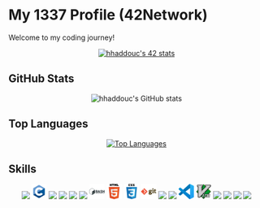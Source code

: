 # My 1337 Profile (42Network)

Welcome to my coding journey!

<p align="center">
  <a href="https://github.com/oakoudad/badge42">
    <img src="https://badge.mediaplus.ma/greenbinary/hhaddouc" alt="hhaddouc's 42 stats" />
  </a>
</p>

## GitHub Stats

<p align="center">
  <img src="https://github-readme-stats.vercel.app/api?username=GowthertG&show_icons=true&theme=gruvbox" alt="hhaddouc's GitHub stats" />
</p>

## Top Languages

<p align="center">
  <a href="https://github.com/anuraghazra/github-readme-stats">
    <img src="https://github-readme-stats.vercel.app/api/top-langs/?username=GowthertG&layout=compact&theme=gruvbox" alt="Top Languages" />
  </a>
</p>

## Skills

<p align="center">
  <!-- Existing skills... -->
  <img height="30" src="https://user-images.githubusercontent.com/42747200/46140125-da084900-c26d-11e8-8ea7-c45ae6306309.png"> <!-- C++ (Updated) -->
  <img height="30" src="https://raw.githubusercontent.com/github/explore/f3e22f0dca2be955676bc70d6214b95b13354ee8/topics/c/c.png"> <!-- C -->
  <img height="30" src="https://www.datocms-assets.com/48401/1627663113-learn-typescript.png?fit=max&fm=webp&w=900"> <!-- TypeScript -->
  <img height="30" src="https://upload.wikimedia.org/wikipedia/commons/6/6a/JavaScript-logo.png"> <!-- JavaScript (Updated) -->
  <img height="30" src="https://upload.wikimedia.org/wikipedia/commons/d/d5/Tailwind_CSS_Logo.svg"> <!-- Tailwind CSS -->
  <img height="30" src="https://upload.wikimedia.org/wikipedia/commons/thumb/c/cf/Lua-Logo.svg/600px-Lua-Logo.svg.png">
  <img height="30" src="https://raw.githubusercontent.com/github/explore/80688e429a7d4ef2fca1e82350fe8e3517d3494d/topics/bash/bash.png">
  <img height="30" src="https://raw.githubusercontent.com/github/explore/80688e429a7d4ef2fca1e82350fe8e3517d3494d/topics/html/html.png">
  <img height="30" src="https://raw.githubusercontent.com/github/explore/80688e429a7d4ef2fca1e82350fe8e3517d3494d/topics/css/css.png">
  <img height="30" src="https://raw.githubusercontent.com/github/explore/80688e429a7d4ef2fca1e82350fe8e3517d3494d/topics/git/git.png">
  <img height="30" src="https://miro.medium.com/v2/resize:fit:800/format:webp/1*KWeXamv1oqIvzKLlPhn-rA.png"> <!-- Docker (Updated) -->
  <img height="30" src="https://i0.wp.com/codeblog.dotsandbrackets.com/wp-content/uploads/2016/10/compose-logo.jpg?resize=622%2C678&ssl=1"> <!-- Docker Compose -->
  <img height="30" src="https://raw.githubusercontent.com/github/explore/80688e429a7d4ef2fca1e82350fe8e3517d3494d/topics/visual-studio-code/visual-studio-code.png">
  <img height="30" src="https://raw.githubusercontent.com/github/explore/80688e429a7d4ef2fca1e82350fe8e3517d3494d/topics/vim/vim.png">
  <img height="30" src="https://upload.wikimedia.org/wikipedia/commons/c/c3/Python-logo-notext.svg">
  <img height="30" src="https://1000logos.net/wp-content/uploads/2020/08/Django-Logo.png">
  <img height="30" src="https://w7.pngwing.com/pngs/441/460/png-transparent-postgresql-plain-wordmark-logo-icon-thumbnail.png">
  <img hieght="30" src="https://upload.wikimedia.org/wikipedia/commons/3/30/React_Logo_SVG.svg"
</p>
